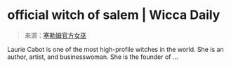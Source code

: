 <!--yml

category: 未分类

date: 2024-06-12 18:25:31

-->

# official witch of salem | Wicca Daily

> 来源：[塞勒姆官方女巫](http://wiccadaily.com/tag/official-witch-of-salem/#0001-01-01)

Laurie Cabot is one of the most high-profile witches in the world. She is an author, artist, and businesswoman. She is the founder of …

